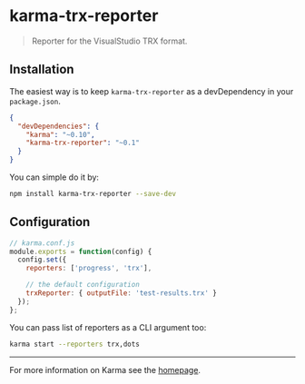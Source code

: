 # karma-trx-reporter

> Reporter for the VisualStudio TRX format.

## Installation

The easiest way is to keep `karma-trx-reporter` as a devDependency in your `package.json`.
```json
{
  "devDependencies": {
    "karma": "~0.10",
    "karma-trx-reporter": "~0.1"
  }
}
```

You can simple do it by:
```bash
npm install karma-trx-reporter --save-dev
```

## Configuration
```js
// karma.conf.js
module.exports = function(config) {
  config.set({
    reporters: ['progress', 'trx'],

    // the default configuration
	trxReporter: { outputFile: 'test-results.trx' }
  });
};
```

You can pass list of reporters as a CLI argument too:
```bash
karma start --reporters trx,dots
```

----

For more information on Karma see the [homepage].


[homepage]: http://karma-runner.github.com
